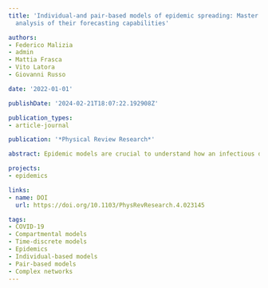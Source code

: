 ```yaml
---
title: 'Individual-and pair-based models of epidemic spreading: Master equations and
  analysis of their forecasting capabilities'

authors:
- Federico Malizia
- admin
- Mattia Frasca
- Vito Latora
- Giovanni Russo

date: '2022-01-01'

publishDate: '2024-02-21T18:07:22.192908Z'

publication_types:
- article-journal

publication: '*Physical Review Research*'

abstract: Epidemic models are crucial to understand how an infectious disease spreads in a population and to devise the best containment strategies. Compartmental models can provide a fine-grained description of the evolution of an epidemic when microscopic information on the network of contacts among individuals is available. However, coarser-grained descriptions prove also to be useful in many aspects. They allow to derive closed expressions for key parameters, such as the basic reproduction number, to understand the relationship between the model parameters, and also to derive fast and reliable predictions of macroscopic observables for a disease outbreak. The so-called population models can be developed at different levels of coarse-graining, so it is crucial to determine (i) to which extent and how the existing correlations in the contact network have to be included in these models and (ii) what is their impact on the model ability to reproduce and predict the time evolution of the populations at the various stage of the disease. In this work, we address these questions through a systematic analysis of two discrete-time SEAIR (susceptible-exposed-asymptomatic-infected-recovered) population models, the first one developed assuming statistical independence at the level of individuals, and the other one assuming independence at the level of pairs. We provide a detailed derivation and analysis of both models, focusing on their capability to reproduce an epidemic process on different synthetic networks, and then comparing their predictions under scenarios of increasing complexity. We find that, although both models can fit the time evolution of the compartment populations obtained through microscopic simulations, the epidemic parameters adopted by the individual-based model for this purpose may significantly differ from those of the microscopic simulations. However, pair-based model provides not only more reliable predictions of the dynamical evolution of the variables but also a good estimation of the epidemic parameters. The difference between the two models is even more evident in the particularly challenging scenario when one or more variables are not measurable, and therefore are not available for model tuning. This occurs for instance with asymptomatic infectious individuals in the case of COVID-19, an issue that has become extremely relevant during the recent pandemic. Under these conditions, the pairwise model again proves to perform much better than the individual-based representation, provided that it is fed with adequate information which, for instance, to be collected, may require a more detailed contact tracing. Overall, our results thus hallmark the importance of acquiring the proper empirical data to fully unfold the potentialities of models incorporating more sophisticated assumptions on the correlations among nodes in the contact network.

projects: 
- epidemics

links:
- name: DOI
  url: https://doi.org/10.1103/PhysRevResearch.4.023145

tags:
- COVID-19
- Compartmental models
- Time-discrete models
- Epidemics
- Individual-based models
- Pair-based models
- Complex networks
---
```

